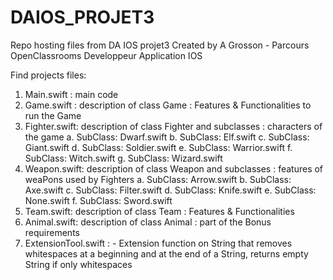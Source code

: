 # DAIOS_PROJET3
Repo hosting files from DA IOS projet3
Created by A Grosson - Parcours OpenClassrooms Developpeur Application IOS

Find projects files:
  1. Main.swift :     main code
  2. Game.swift :     description of class Game : Features & Functionalities to run the Game
  3. Fighter.swift:   description of class Fighter and subclasses : characters of the game
    a. SubClass: Dwarf.swift
    b. SubClass: Elf.swift
    c. SubClass: Giant.swift
    d. SubClass: Soldier.swift
    e. SubClass: Warrior.swift
    f. SubClass: Witch.swift
    g. SubClass: Wizard.swift
  4. Weapon.swift:    description of class Weapon and subclasses :  features of weaPons used by Fighters
    a. SubClass: Arrow.swift
    b. SubClass: Axe.swift
    c. SubClass: Filter.swift
    d. SubClass: Knife.swift
    e. SubClass: None.swift
    f. SubClass: Sword.swift
  5. Team.swift:      description of class Team : Features & Functionalities
  6. Animal.swift:    description of class Animal : part of the Bonus requirements
  7. ExtensionTool.swift : 
    - Extension function on String that removes whitespaces at a beginning and at the end of a String, returns empty String if  only whitespaces
  
